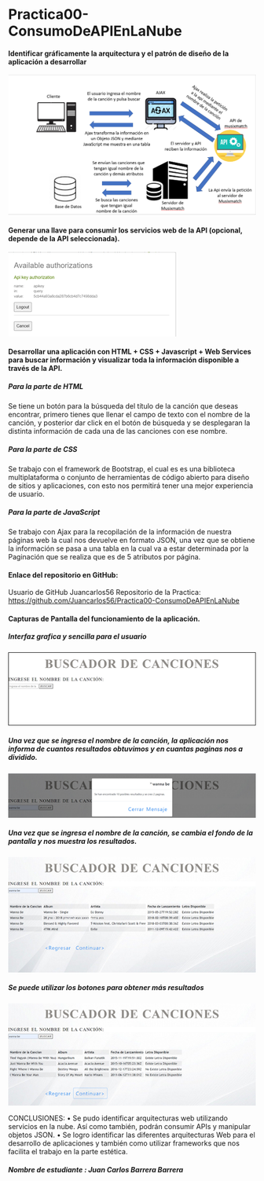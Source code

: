 # Practica00-ConsumoDeAPIEnLaNube

#### Identificar gráficamente la arquitectura y el patrón de diseño de la aplicación a desarrollar
![](images/image--002.PNG)

#### Generar una llave para consumir los servicios web de la API (opcional, depende de la API seleccionada).

![](images/image--003.png)


#### Desarrollar una aplicación con HTML + CSS + Javascript + Web Services para buscar información y visualizar toda la información disponible a través de la API.

##### Para la parte de HTML
Se tiene un botón para la búsqueda del título de la canción que deseas encontrar, primero tienes que llenar el campo de texto con el nombre de la canción, y posterior dar click en el botón de búsqueda y se desplegaran la distinta información de cada una de las canciones con ese nombre. 

##### Para la parte de CSS

Se trabajo con el framework de Bootstrap, el cual es es una biblioteca multiplataforma o conjunto de herramientas de código abierto para diseño de sitios y aplicaciones, con esto nos permitirá tener una mejor experiencia de usuario. 

##### Para la parte de JavaScript 

Se trabajo con Ajax para la recopilación de la información de nuestra páginas web la cual nos devuelve en formato JSON, una vez que se obtiene la información se pasa a una tabla en la cual va a estar determinada por la Paginación que se realiza que es de 5 atributos por página. 


#### Enlace del repositorio en GitHub: 

Usuario de GitHub Juancarlos56
Repositorio de la Practica: https://github.com/Juancarlos56/Practica00-ConsumoDeAPIEnLaNube

#### Capturas de Pantalla del funcionamiento de la aplicación.

##### Interfaz grafica y sencilla para el usuario 
![](images/image--004.png)
##### Una vez que se ingresa el nombre de la canción, la aplicación nos informa de cuantos resultados obtuvimos y en cuantas paginas nos a dividido. 
![](images/image--005.png)

##### Una vez que se ingresa el nombre de la canción, se cambia el fondo de la pantalla y nos muestra los resultados. 
![](images/image--006.png)

##### Se puede utilizar los botones para obtener más resultados
![](images/image--007.png)







CONCLUSIONES: •	Se pudo identificar arquitecturas web utilizando servicios en la nube. Así como también, podrán consumir APIs y manipular objetos JSON.
•	Se logro identificar las diferentes arquitecturas Web para el desarrollo de aplicaciones y también como utilizar frameworks que nos facilita el trabajo en la parte estética.

##### Nombre de estudiante : Juan Carlos Barrera Barrera
